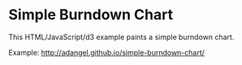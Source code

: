 Simple Burndown Chart
=====================

This HTML/JavaScript/d3 example paints a simple burndown chart.

Example: http://adangel.github.io/simple-burndown-chart/
